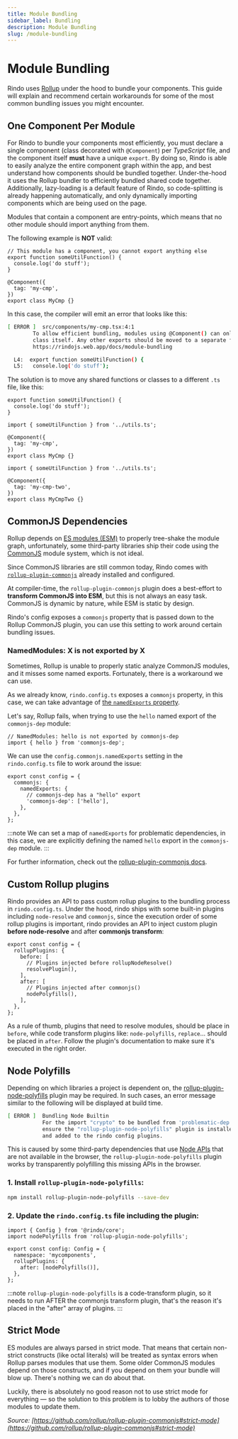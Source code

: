 ```yaml
---
title: Module Bundling
sidebar_label: Bundling
description: Module Bundling
slug: /module-bundling
---
```


# Module Bundling

Rindo uses [Rollup](https://rollupjs.org/guide/en/) under the hood to bundle your components. This guide will explain and recommend certain workarounds for some of the most common bundling issues you might encounter.

## One Component Per Module

For Rindo to bundle your components most efficiently, you must declare a single component (class decorated with `@Component`) per _TypeScript_ file, and the component itself **must** have a unique `export`. By doing so, Rindo is able to easily analyze the entire component graph within the app, and best understand how components should be bundled together. Under-the-hood it uses the Rollup bundler to efficiently bundled shared code together. Additionally, lazy-loading is a default feature of Rindo, so code-splitting is already happening automatically, and only dynamically importing components which are being used on the page.

Modules that contain a component are entry-points, which means that no other module should import anything from them.

The following example is **NOT** valid:

```tsx title="src/components/my-cmp.tsx"
// This module has a component, you cannot export anything else
export function someUtilFunction() {
  console.log('do stuff');
}

@Component({
  tag: 'my-cmp',
})
export class MyCmp {}
```

In this case, the compiler will emit an error that looks like this:

```bash
[ ERROR ]  src/components/my-cmp.tsx:4:1
        To allow efficient bundling, modules using @Component() can only have a single export which is the component
        class itself. Any other exports should be moved to a separate file. For further information check out:
        https://rindojs.web.app/docs/module-bundling

  L4:  export function someUtilFunction() {
  L5:   console.log('do stuff');
```

The solution is to move any shared functions or classes to a different `.ts` file, like this:

```tsx title="src/utils.ts"
export function someUtilFunction() {
  console.log('do stuff');
}
```

```tsx title="src/components/my-cmp.tsx"
import { someUtilFunction } from '../utils.ts';

@Component({
  tag: 'my-cmp',
})
export class MyCmp {}
```

```tsx title="src/components/my-cmp-two.tsx"
import { someUtilFunction } from '../utils.ts';

@Component({
  tag: 'my-cmp-two',
})
export class MyCmpTwo {}
```

## CommonJS Dependencies

Rollup depends on [ES modules (ESM)](https://hacks.mozilla.org/2018/03/es-modules-a-cartoon-deep-dive/) to properly tree-shake the module graph, unfortunately, some third-party libraries ship their code using the [CommonJS](https://requirejs.org/docs/commonjs.html) module system, which is not ideal.

Since CommonJS libraries are still common today, Rindo comes with [`rollup-plugin-commonjs`](https://github.com/rollup/rollup-plugin-commonjs) already installed and configured.

At compiler-time, the `rollup-plugin-commonjs` plugin does a best-effort to **transform CommonJS into ESM**, but this is not always an easy task. CommonJS is dynamic by nature, while ESM is static by design.

Rindo's config exposes a `commonjs` property that is passed down to the Rollup CommonJS plugin, you can use this setting to work around certain bundling issues.

### NamedModules: X is not exported by X

Sometimes, Rollup is unable to properly static analyze CommonJS modules, and it misses some named exports. Fortunately, there is a workaround we can use.

As we already know, `rindo.config.ts` exposes a `commonjs` property, in this case, we can take advantage of [the `namedExports` property](https://github.com/rollup/rollup-plugin-commonjs#custom-named-exports).

Let's say, Rollup fails, when trying to use the `hello` named export of the `commonjs-dep` module:

```tsx
// NamedModules: hello is not exported by commonjs-dep
import { hello } from 'commonjs-dep';
```

We can use the `config.commonjs.namedExports` setting in the `rindo.config.ts` file to work around the issue:

```tsx
export const config = {
  commonjs: {
    namedExports: {
      // commonjs-dep has a "hello" export
      'commonjs-dep': ['hello'],
    },
  },
};
```

:::note
We can set a map of `namedExports` for problematic dependencies, in this case, we are explicitly defining the named `hello` export in the `commonjs-dep` module.
:::

For further information, check out the [rollup-plugin-commonjs docs](https://github.com/rollup/rollup-plugin-commonjs).

## Custom Rollup plugins

Rindo provides an API to pass custom rollup plugins to the bundling process in `rindo.config.ts`. Under the hood, rindo ships with some built-in plugins including `node-resolve` and `commonjs`, since the execution order of some rollup plugins is important, rindo provides an API to inject custom plugin **before node-resolve** and after **commonjs transform**:

```tsx
export const config = {
  rollupPlugins: {
    before: [
      // Plugins injected before rollupNodeResolve()
      resolvePlugin(),
    ],
    after: [
      // Plugins injected after commonjs()
      nodePolyfills(),
    ],
  },
};
```

As a rule of thumb, plugins that need to resolve modules, should be place in `before`, while code transform plugins like: `node-polyfills`, `replace`... should be placed in `after`. Follow the plugin's documentation to make sure it's executed in the right order.

## Node Polyfills

Depending on which libraries a project is dependent on, the [rollup-plugin-node-polyfills](https://www.npmjs.com/package/rollup-plugin-node-polyfills) plugin may be required. In such cases, an error message similar to the following will be displayed at build time.

```bash
[ ERROR ]  Bundling Node Builtin
           For the import "crypto" to be bundled from 'problematic-dep',
           ensure the "rollup-plugin-node-polyfills" plugin is installed
           and added to the rindo config plugins.
```

This is caused by some third-party dependencies that use [Node APIs](https://nodejs.org/dist/latest-v10.x/docs/api/) that are not available in the browser, the `rollup-plugin-node-polyfills` plugin works by transparently polyfilling this missing APIs in the browser.

### 1. Install `rollup-plugin-node-polyfills`:

```bash npm2yarn
npm install rollup-plugin-node-polyfills --save-dev
```

### 2. Update the `rindo.config.ts` file including the plugin:

```tsx
import { Config } from '@rindo/core';
import nodePolyfills from 'rollup-plugin-node-polyfills';

export const config: Config = {
  namespace: 'mycomponents',
  rollupPlugins: {
    after: [nodePolyfills()],
  },
};
```

:::note
`rollup-plugin-node-polyfills` is a code-transform plugin, so it needs to run AFTER the commonjs transform plugin, that's the reason it's placed in the "after" array of plugins.
:::

## Strict Mode

ES modules are always parsed in strict mode. That means that certain non-strict constructs (like octal literals) will be treated as syntax errors when Rollup parses modules that use them. Some older CommonJS modules depend on those constructs, and if you depend on them your bundle will blow up. There's nothing we can do about that.

Luckily, there is absolutely no good reason not to use strict mode for everything — so the solution to this problem is to lobby the authors of those modules to update them.

_Source: [https://github.com/rollup/rollup-plugin-commonjs#strict-mode](https://github.com/rollup/rollup-plugin-commonjs#strict-mode)_
